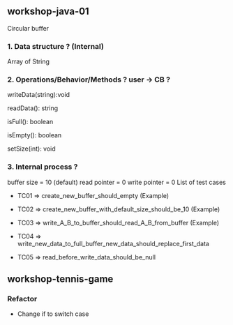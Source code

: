 ## workshop-java-01

Circular buffer

### 1. Data structure ? (Internal)

Array of String

### 2. Operations/Behavior/Methods ? user -> CB ?

writeData(string):void

readData(): string

isFull(): boolean

isEmpty(): boolean

setSize(int): void

### 3. Internal process ?

buffer size = 10 (default)
read pointer = 0
write pointer = 0
List of test cases

- TC01 => create_new_buffer_should_empty (Example)
  
- TC02 => create_new_buffer_with_default_size_should_be_10 (Example)
  
- TC03 => write_A_B_to_buffer_should_read_A_B_from_buffer (Example)
  
- TC04 => write_new_data_to_full_buffer_new_data_should_replace_first_data
  
- TC05 => read_before_write_data_should_be_null

## workshop-tennis-game
### Refactor
 - Change if to switch case
